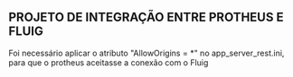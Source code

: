 ## PROJETO DE INTEGRAÇÃO ENTRE PROTHEUS E FLUIG
Foi necessário aplicar o atributo "AllowOrigins = *" no app_server_rest.ini, para que o protheus aceitasse a conexão com o Fluig